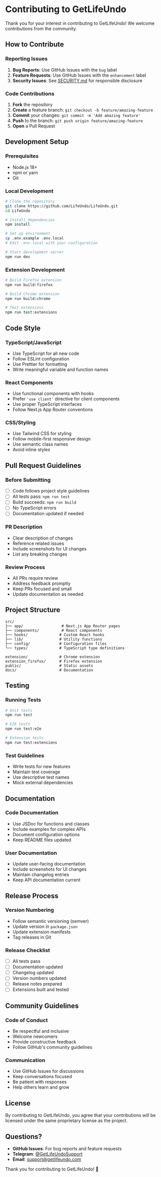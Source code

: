 # Contributing to GetLifeUndo

Thank you for your interest in contributing to GetLifeUndo! We welcome contributions from the community.

## How to Contribute

### Reporting Issues

1. **Bug Reports**: Use GitHub Issues with the `bug` label
2. **Feature Requests**: Use GitHub Issues with the `enhancement` label
3. **Security Issues**: See [SECURITY.md](SECURITY.md) for responsible disclosure

### Code Contributions

1. **Fork** the repository
2. **Create** a feature branch: `git checkout -b feature/amazing-feature`
3. **Commit** your changes: `git commit -m 'Add amazing feature'`
4. **Push** to the branch: `git push origin feature/amazing-feature`
5. **Open** a Pull Request

## Development Setup

### Prerequisites
- Node.js 18+ 
- npm or yarn
- Git

### Local Development
```bash
# Clone the repository
git clone https://github.com/LifeUndo/LifeUndo.git
cd LifeUndo

# Install dependencies
npm install

# Set up environment
cp .env.example .env.local
# Edit .env.local with your configuration

# Start development server
npm run dev
```

### Extension Development
```bash
# Build Firefox extension
npm run build:firefox

# Build Chrome extension  
npm run build:chrome

# Test extensions
npm run test:extensions
```

## Code Style

### TypeScript/JavaScript
- Use TypeScript for all new code
- Follow ESLint configuration
- Use Prettier for formatting
- Write meaningful variable and function names

### React Components
- Use functional components with hooks
- Prefer `'use client'` directive for client components
- Use proper TypeScript interfaces
- Follow Next.js App Router conventions

### CSS/Styling
- Use Tailwind CSS for styling
- Follow mobile-first responsive design
- Use semantic class names
- Avoid inline styles

## Pull Request Guidelines

### Before Submitting
- [ ] Code follows project style guidelines
- [ ] All tests pass: `npm run test`
- [ ] Build succeeds: `npm run build`
- [ ] No TypeScript errors
- [ ] Documentation updated if needed

### PR Description
- Clear description of changes
- Reference related issues
- Include screenshots for UI changes
- List any breaking changes

### Review Process
- All PRs require review
- Address feedback promptly
- Keep PRs focused and small
- Update documentation as needed

## Project Structure

```
src/
├── app/                 # Next.js App Router pages
├── components/          # React components
├── hooks/              # Custom React hooks
├── lib/                # Utility functions
├── config/             # Configuration files
└── types/              # TypeScript type definitions

extension/              # Chrome extension
extension_firefox/      # Firefox extension
public/                 # Static assets
docs/                   # Documentation
```

## Testing

### Running Tests
```bash
# Unit tests
npm run test

# E2E tests
npm run test:e2e

# Extension tests
npm run test:extensions
```

### Test Guidelines
- Write tests for new features
- Maintain test coverage
- Use descriptive test names
- Mock external dependencies

## Documentation

### Code Documentation
- Use JSDoc for functions and classes
- Include examples for complex APIs
- Document configuration options
- Keep README files updated

### User Documentation
- Update user-facing documentation
- Include screenshots for UI changes
- Maintain changelog entries
- Keep API documentation current

## Release Process

### Version Numbering
- Follow semantic versioning (semver)
- Update version in `package.json`
- Update extension manifests
- Tag releases in Git

### Release Checklist
- [ ] All tests pass
- [ ] Documentation updated
- [ ] Changelog updated
- [ ] Version numbers updated
- [ ] Release notes prepared
- [ ] Extensions built and tested

## Community Guidelines

### Code of Conduct
- Be respectful and inclusive
- Welcome newcomers
- Provide constructive feedback
- Follow GitHub's community guidelines

### Communication
- Use GitHub Issues for discussions
- Keep conversations focused
- Be patient with responses
- Help others learn and grow

## License

By contributing to GetLifeUndo, you agree that your contributions will be licensed under the same proprietary license as the project.

## Questions?

- **GitHub Issues**: For bug reports and feature requests
- **Telegram**: [@GetLifeUndoSupport](https://t.me/GetLifeUndoSupport)
- **Email**: support@getlifeundo.com

Thank you for contributing to GetLifeUndo! 🚀
